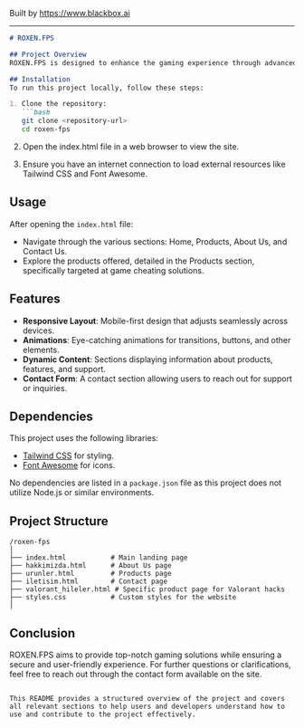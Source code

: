 
Built by https://www.blackbox.ai

---

```markdown
# ROXEN.FPS

## Project Overview
ROXEN.FPS is designed to enhance the gaming experience through advanced tools and services, focusing on providing cheat solutions for games like VALORANT while ensuring user security and satisfaction. This web project showcases the offerings and features of ROXEN.FPS, including modern styles and animations, supported services, and user-friendly interfaces.

## Installation
To run this project locally, follow these steps:

1. Clone the repository:
   ```bash
   git clone <repository-url>
   cd roxen-fps
   ```

2. Open the index.html file in a web browser to view the site.

3. Ensure you have an internet connection to load external resources like Tailwind CSS and Font Awesome.

## Usage
After opening the `index.html` file:
- Navigate through the various sections: Home, Products, About Us, and Contact Us.
- Explore the products offered, detailed in the Products section, specifically targeted at game cheating solutions.

## Features
- **Responsive Layout**: Mobile-first design that adjusts seamlessly across devices.
- **Animations**: Eye-catching animations for transitions, buttons, and other elements.
- **Dynamic Content**: Sections displaying information about products, features, and support.
- **Contact Form**: A contact section allowing users to reach out for support or inquiries.

## Dependencies
This project uses the following libraries:
- [Tailwind CSS](https://tailwindcss.com/) for styling.
- [Font Awesome](https://fontawesome.com/) for icons.

No dependencies are listed in a `package.json` file as this project does not utilize Node.js or similar environments.

## Project Structure
```
/roxen-fps
│
├── index.html           # Main landing page
├── hakkimizda.html      # About Us page
├── urunler.html         # Products page
├── iletisim.html        # Contact page
├── valorant_hileler.html # Specific product page for Valorant hacks
├── styles.css           # Custom styles for the website
│
```

## Conclusion
ROXEN.FPS aims to provide top-notch gaming solutions while ensuring a secure and user-friendly experience. For further questions or clarifications, feel free to reach out through the contact form available on the site.
``` 

This README provides a structured overview of the project and covers all relevant sections to help users and developers understand how to use and contribute to the project effectively.